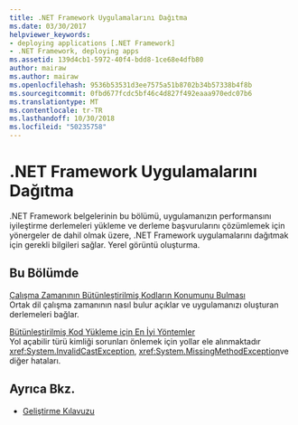 ```yaml
---
title: .NET Framework Uygulamalarını Dağıtma
ms.date: 03/30/2017
helpviewer_keywords:
- deploying applications [.NET Framework]
- .NET Framework, deploying apps
ms.assetid: 139d4cb1-5972-40f4-bdd8-1ce68e4dfb80
author: mairaw
ms.author: mairaw
ms.openlocfilehash: 9536b53531d3ee7575a51b8702b34b57338b4f8b
ms.sourcegitcommit: 0fbd677fcdc5bf46c4d827f492eaaa970edc07b6
ms.translationtype: MT
ms.contentlocale: tr-TR
ms.lasthandoff: 10/30/2018
ms.locfileid: "50235758"
---
```

# <a name="deploying-net-framework-applications"></a>.NET Framework Uygulamalarını Dağıtma
.NET Framework belgelerinin bu bölümü, uygulamanızın performansını iyileştirme derlemeleri yükleme ve derleme başvurularını çözümlemek için yönergeler de dahil olmak üzere, .NET Framework uygulamalarını dağıtmak için gerekli bilgileri sağlar. Yerel görüntü oluşturma.  
  
## <a name="in-this-section"></a>Bu Bölümde  
 [Çalışma Zamanının Bütünleştirilmiş Kodların Konumunu Bulması](../../../docs/framework/deployment/how-the-runtime-locates-assemblies.md)  
 Ortak dil çalışma zamanının nasıl bulur açıklar ve uygulamanızı oluşturan derlemeleri bağlar.  
  
 [Bütünleştirilmiş Kod Yükleme için En İyi Yöntemler](../../../docs/framework/deployment/best-practices-for-assembly-loading.md)  
 Yol açabilir türü kimliği sorunları önlemek için yollar ele alınmaktadır <xref:System.InvalidCastException>, <xref:System.MissingMethodException>ve diğer hataları.  
  
## <a name="see-also"></a>Ayrıca Bkz.  
- [Geliştirme Kılavuzu](../../../docs/framework/development-guide.md)
